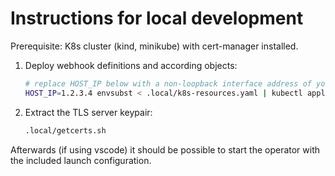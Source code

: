 # Instructions for local development

Prerequisite: K8s cluster (kind, minikube) with cert-manager installed.

1. Deploy webhook definitions and according objects:
   ```bash
   # replace HOST_IP below with a non-loopback interface address of your desktop
   HOST_IP=1.2.3.4 envsubst < .local/k8s-resources.yaml | kubectl apply -f -
   ```

2. Extract the TLS server keypair:
   ```bash
   .local/getcerts.sh
   ```

Afterwards (if using vscode) it should be possible to start the operator with the included launch configuration.
